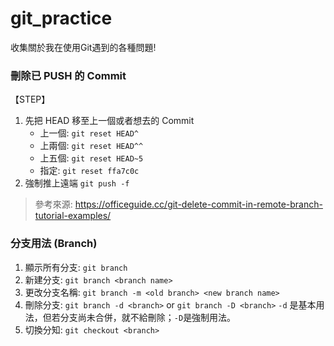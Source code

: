 # git_practice

收集關於我在使用Git遇到的各種問題!


### 刪除已 PUSH 的 Commit
【STEP】
1) 先把 HEAD 移至上一個或者想去的 Commit
    - 上一個: ```git reset HEAD^```
    - 上兩個: ```git reset HEAD^^```
    - 上五個: ```git reset HEAD~5```
    - 指定: ```git reset ffa7c0c```
2) 強制推上遠端
    ```git push -f```

> 參考來源: https://officeguide.cc/git-delete-commit-in-remote-branch-tutorial-examples/


### 分支用法 (Branch)

1) 顯示所有分支: ```git branch```
2) 新建分支: ```git branch <branch name>```
3) 更改分支名稱: ```git branch -m <old branch> <new branch name>```
4) 刪除分支: ```git branch -d <branch>``` or ```git branch -D <branch>```
    ```-d``` 是基本用法，但若分支尚未合併，就不給刪除；```-D```是強制用法。
5) 切換分知: ```git checkout <branch>```